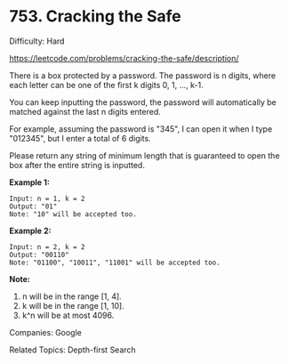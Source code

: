 # 753. Cracking the Safe

Difficulty: Hard

https://leetcode.com/problems/cracking-the-safe/description/

There is a box protected by a password. The password is n digits, where each letter can be one of the first k digits 0, 1, ..., k-1.

You can keep inputting the password, the password will automatically be matched against the last n digits entered.

For example, assuming the password is "345", I can open it when I type "012345", but I enter a total of 6 digits.

Please return any string of minimum length that is guaranteed to open the box after the entire string is inputted.

**Example 1:**
```
Input: n = 1, k = 2
Output: "01"
Note: "10" will be accepted too.
```
**Example 2:**
```
Input: n = 2, k = 2
Output: "00110"
Note: "01100", "10011", "11001" will be accepted too.
```
**Note:**
1. n will be in the range [1, 4].
2. k will be in the range [1, 10].
3. k^n will be at most 4096.

Companies: Google

Related Topics: Depth-first Search
